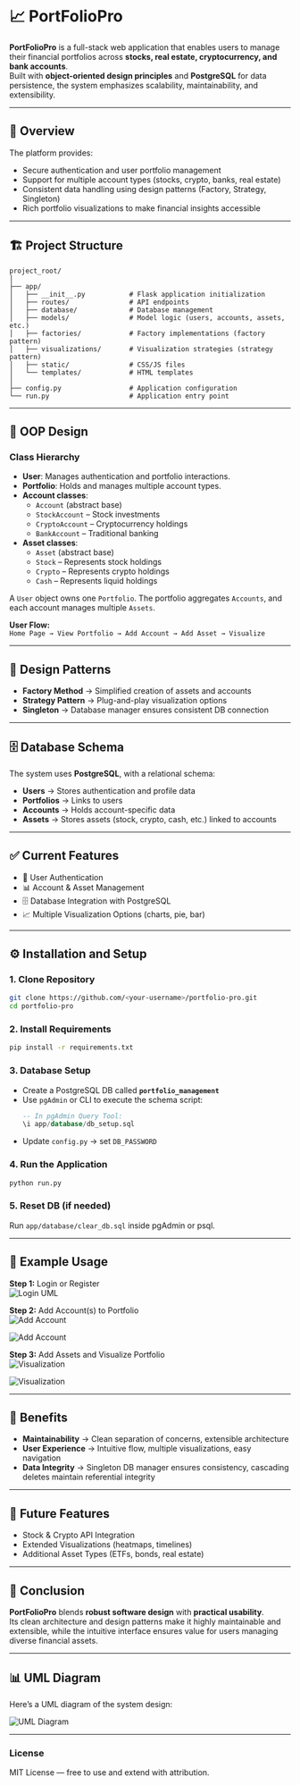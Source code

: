 # 📈 PortFolioPro

**PortFolioPro** is a full-stack web application that enables users to manage their financial portfolios across **stocks, real estate, cryptocurrency, and bank accounts**.  
Built with **object-oriented design principles** and **PostgreSQL** for data persistence, the system emphasizes scalability, maintainability, and extensibility.

---

## 🔎 Overview
The platform provides:
- Secure authentication and user portfolio management  
- Support for multiple account types (stocks, crypto, banks, real estate)  
- Consistent data handling using design patterns (Factory, Strategy, Singleton)  
- Rich portfolio visualizations to make financial insights accessible  

---

## 🏗️ Project Structure
```
project_root/
│
├── app/
│   ├── __init__.py           # Flask application initialization
│   ├── routes/               # API endpoints
│   ├── database/             # Database management
│   ├── models/               # Model logic (users, accounts, assets, etc.)
│   ├── factories/            # Factory implementations (factory pattern)
│   ├── visualizations/       # Visualization strategies (strategy pattern)
│   ├── static/               # CSS/JS files
│   └── templates/            # HTML templates
│
├── config.py                 # Application configuration
└── run.py                    # Application entry point
```

---

## 🧩 OOP Design
### Class Hierarchy
- **User**: Manages authentication and portfolio interactions.  
- **Portfolio**: Holds and manages multiple account types.  
- **Account classes**:
  - `Account` (abstract base)
  - `StockAccount` – Stock investments  
  - `CryptoAccount` – Cryptocurrency holdings  
  - `BankAccount` – Traditional banking  
- **Asset classes**:
  - `Asset` (abstract base)  
  - `Stock` – Represents stock holdings  
  - `Crypto` – Represents crypto holdings  
  - `Cash` – Represents liquid holdings  

A `User` object owns one `Portfolio`. The portfolio aggregates `Accounts`, and each account manages multiple `Assets`.  

**User Flow:**  
`Home Page → View Portfolio → Add Account → Add Asset → Visualize`

---

## 🎨 Design Patterns
- **Factory Method** → Simplified creation of assets and accounts  
- **Strategy Pattern** → Plug-and-play visualization options  
- **Singleton** → Database manager ensures consistent DB connection  

---

## 🗄️ Database Schema
The system uses **PostgreSQL**, with a relational schema:

- **Users** → Stores authentication and profile data  
- **Portfolios** → Links to users  
- **Accounts** → Holds account-specific data  
- **Assets** → Stores assets (stock, crypto, cash, etc.) linked to accounts  

---

## ✅ Current Features
- 🔐 User Authentication  
- 📊 Account & Asset Management  
- 🗄️ Database Integration with PostgreSQL  
- 📈 Multiple Visualization Options (charts, pie, bar)  

---

## ⚙️ Installation and Setup

### 1. Clone Repository
```bash
git clone https://github.com/<your-username>/portfolio-pro.git
cd portfolio-pro
```

### 2. Install Requirements
```bash
pip install -r requirements.txt
```

### 3. Database Setup
- Create a PostgreSQL DB called **`portfolio_management`**  
- Use `pgAdmin` or CLI to execute the schema script:  
  ```sql
  -- In pgAdmin Query Tool:
  \i app/database/db_setup.sql
  ```
- Update `config.py` → set `DB_PASSWORD`  

### 4. Run the Application
```bash
python run.py
```

### 5. Reset DB (if needed)
Run `app/database/clear_db.sql` inside pgAdmin or psql.

---

## 🚀 Example Usage
**Step 1:** Login or Register  
![Login UML](./images/welcome_page.png)

**Step 2:** Add Account(s) to Portfolio  
![Add Account](./images/dashboard1.png)

![Add Account](./images/account_dashboard.png)

**Step 3:** Add Assets and Visualize Portfolio  
![Visualization](./images/stocks.png)

![Visualization](./images/pie_chart.png)

---

## 🌟 Benefits
- **Maintainability** → Clean separation of concerns, extensible architecture  
- **User Experience** → Intuitive flow, multiple visualizations, easy navigation  
- **Data Integrity** → Singleton DB manager ensures consistency, cascading deletes maintain referential integrity  

---

## 🔮 Future Features
- Stock & Crypto API Integration  
- Extended Visualizations (heatmaps, timelines)  
- Additional Asset Types (ETFs, bonds, real estate)  

---

## 🏁 Conclusion
**PortFolioPro** blends **robust software design** with **practical usability**.  
Its clean architecture and design patterns make it highly maintainable and extensible, while the intuitive interface ensures value for users managing diverse financial assets.

---

## 📊 UML Diagram
Here’s a UML diagram of the system design:

![UML Diagram](./images/uml_diagram.png)

---

### License
MIT License — free to use and extend with attribution.
